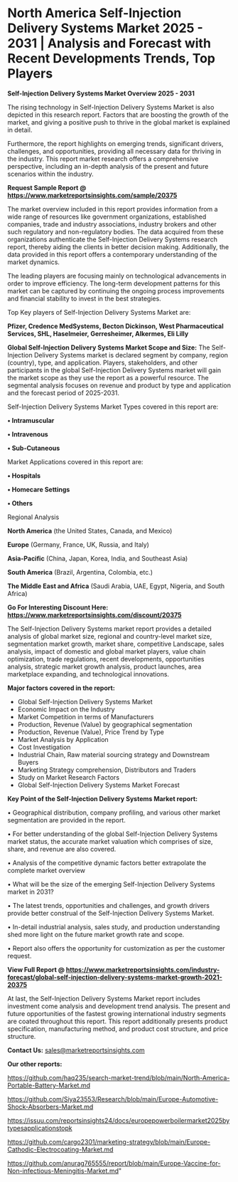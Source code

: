 # North America Self-Injection Delivery Systems Market 2025 - 2031 | Analysis and Forecast with Recent Developments Trends, Top Players

<Strong> Self-Injection Delivery Systems Market Overview 2025 - 2031</strong>

The rising technology in Self-Injection Delivery Systems Market is also depicted in this research report. Factors that are boosting the growth of the market, and giving a positive push to thrive in the global market is explained in detail.

Furthermore, the report highlights on emerging trends, significant drivers, challenges, and opportunities, providing all necessary data for thriving in the industry. This report market research offers a comprehensive perspective, including an in-depth analysis of the present and future scenarios within the industry.

<strong>Request Sample Report @ <a href=https://www.marketreportsinsights.com/sample/20375>https://www.marketreportsinsights.com/sample/20375</a></strong>

The market overview included in this report provides information from a wide range of resources like government organizations, established companies, trade and industry associations, industry brokers and other such regulatory and non-regulatory bodies. The data acquired from these organizations authenticate the Self-Injection Delivery Systems research report, thereby aiding the clients in better decision making. Additionally, the data provided in this report offers a contemporary understanding of the market dynamics.

The leading players are focusing mainly on technological advancements in order to improve efficiency. The long-term development patterns for this market can be captured by continuing the ongoing process improvements and financial stability to invest in the best strategies.

Top Key players of Self-Injection Delivery Systems Market are:

<strong>Pfizer, Credence MedSystems, Becton Dickinson, West Pharmaceutical Services, SHL, Haselmeier, Gerresheimer, Alkermes, Eli Lilly</strong>

<strong><b>Global Self-Injection Delivery Systems Market Scope and Size:</b></strong>
The Self-Injection Delivery Systems market is declared segment by company, region (country), type, and application. Players, stakeholders, and other participants in the global Self-Injection Delivery Systems market will gain the market scope as they use the report as a powerful resource. The segmental analysis focuses on revenue and product by type and application and the forecast period of 2025-2031.

Self-Injection Delivery Systems Market Types covered in this report are:

<strong>• Intramuscular

• Intravenous

• Sub-Cutaneous</strong>

Market Applications covered in this report are:

<strong>• Hospitals

• Homecare Settings

• Others</strong> 

Regional Analysis

<strong>North America</strong> (the United States, Canada, and Mexico)

<strong>Europe</strong> (Germany, France, UK, Russia, and Italy)

<strong>Asia-Pacific</strong> (China, Japan, Korea, India, and Southeast Asia)

<strong>South America</strong> (Brazil, Argentina, Colombia, etc.)

<strong>The Middle East and Africa</strong> (Saudi Arabia, UAE, Egypt, Nigeria, and South Africa)

<strong>Go For Interesting Discount Here: <a href=https://www.marketreportsinsights.com/discount/20375>https://www.marketreportsinsights.com/discount/20375</a></strong>

The Self-Injection Delivery Systems market report provides a detailed analysis of global market size, regional and country-level market size, segmentation market growth, market share, competitive Landscape, sales analysis, impact of domestic and global market players, value chain optimization, trade regulations, recent developments, opportunities analysis, strategic market growth analysis, product launches, area marketplace expanding, and technological innovations.

<strong><b>Major factors covered in the report:</b></strong>
<ul>
  <li>Global Self-Injection Delivery Systems Market </li>
  <li>Economic Impact on the Industry</li>
  <li>Market Competition in terms of Manufacturers</li>
  <li>Production, Revenue (Value) by geographical segmentation</li>
  <li>Production, Revenue (Value), Price Trend by Type</li>
  <li>Market Analysis by Application</li>
  <li>Cost Investigation</li>
  <li>Industrial Chain, Raw material sourcing strategy and Downstream Buyers</li>
  <li>Marketing Strategy comprehension, Distributors and Traders</li>
  <li>Study on Market Research Factors</li>
  <li>Global Self-Injection Delivery Systems Market Forecast</li>
</ul>

<strong><b>Key Point of the Self-Injection Delivery Systems Market report:</b></strong>

• Geographical distribution, company profiling, and various other market segmentation are provided in the report.

• For better understanding of the global Self-Injection Delivery Systems market status, the accurate market valuation which comprises of size, share, and revenue are also covered.

• Analysis of the competitive dynamic factors better extrapolate the complete market overview

• What will be the size of the emerging Self-Injection Delivery Systems market in 2031?

• The latest trends, opportunities and challenges, and growth drivers provide better construal of the Self-Injection Delivery Systems Market.

• In-detail industrial analysis, sales study, and production understanding shed more light on the future market growth rate and scope.

• Report also offers the opportunity for customization as per the customer request.

<strong><b>View Full Report @ <a href=https://www.marketreportsinsights.com/industry-forecast/global-self-injection-delivery-systems-market-growth-2021-20375>https://www.marketreportsinsights.com/industry-forecast/global-self-injection-delivery-systems-market-growth-2021-20375</a></b></strong>


At last, the Self-Injection Delivery Systems Market report includes investment come analysis and development trend analysis. The present and future opportunities of the fastest growing international industry segments are coated throughout this report. This report additionally presents product specification, manufacturing method, and product cost structure, and price structure.

<strong>Contact Us:</strong>
sales@marketreportsinsights.com

<strong>Our other reports:</strong>

<a href=https://github.com/haq235/search-market-trend/blob/main/North-America-Portable-Battery-Market.md>https://github.com/haq235/search-market-trend/blob/main/North-America-Portable-Battery-Market.md</a>

<a href=https://github.com/Siya23553/Research/blob/main/Europe-Automotive-Shock-Absorbers-Market.md>https://github.com/Siya23553/Research/blob/main/Europe-Automotive-Shock-Absorbers-Market.md</a>

<a href=https://issuu.com/reportsinsights24/docs/europepowerboilermarket2025bytypesapplicationstopk>https://issuu.com/reportsinsights24/docs/europepowerboilermarket2025bytypesapplicationstopk</a>

<a href=https://github.com/cargo2301/marketing-strategy/blob/main/Europe-Cathodic-Electrocoating-Market.md>https://github.com/cargo2301/marketing-strategy/blob/main/Europe-Cathodic-Electrocoating-Market.md</a>

<a href=https://github.com/anurag765555/report/blob/main/Europe-Vaccine-for-Non-infectious-Meningitis-Market.md>https://github.com/anurag765555/report/blob/main/Europe-Vaccine-for-Non-infectious-Meningitis-Market.md</a>"
